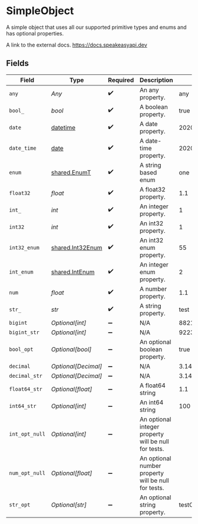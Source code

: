 # SimpleObject

A simple object that uses all our supported primitive types and enums and has optional properties.

A link to the external docs.
<https://docs.speakeasyapi.dev>


## Fields

| Field                                                                        | Type                                                                         | Required                                                                     | Description                                                                  | Example                                                                      |
| ---------------------------------------------------------------------------- | ---------------------------------------------------------------------------- | ---------------------------------------------------------------------------- | ---------------------------------------------------------------------------- | ---------------------------------------------------------------------------- |
| `any`                                                                        | *Any*                                                                        | :heavy_check_mark:                                                           | An any property.                                                             | any                                                                          |
| `bool_`                                                                      | *bool*                                                                       | :heavy_check_mark:                                                           | A boolean property.                                                          | true                                                                         |
| `date`                                                                       | [datetime](https://docs.python.org/3/library/datetime.html#datetime-objects) | :heavy_check_mark:                                                           | A date property.                                                             | 2020-01-01                                                                   |
| `date_time`                                                                  | [date](https://docs.python.org/3/library/datetime.html#date-objects)         | :heavy_check_mark:                                                           | A date-time property.                                                        | 2020-01-01T00:00:00.001Z                                                     |
| `enum`                                                                       | [shared.EnumT](../../models/shared/enumt.md)                                 | :heavy_check_mark:                                                           | A string based enum                                                          | one                                                                          |
| `float32`                                                                    | *float*                                                                      | :heavy_check_mark:                                                           | A float32 property.                                                          | 1.1                                                                          |
| `int_`                                                                       | *int*                                                                        | :heavy_check_mark:                                                           | An integer property.                                                         | 1                                                                            |
| `int32`                                                                      | *int*                                                                        | :heavy_check_mark:                                                           | An int32 property.                                                           | 1                                                                            |
| `int32_enum`                                                                 | [shared.Int32Enum](../../models/shared/int32enum.md)                         | :heavy_check_mark:                                                           | An int32 enum property.                                                      | 55                                                                           |
| `int_enum`                                                                   | [shared.IntEnum](../../models/shared/intenum.md)                             | :heavy_check_mark:                                                           | An integer enum property.                                                    | 2                                                                            |
| `num`                                                                        | *float*                                                                      | :heavy_check_mark:                                                           | A number property.                                                           | 1.1                                                                          |
| `str_`                                                                       | *str*                                                                        | :heavy_check_mark:                                                           | A string property.                                                           | test                                                                         |
| `bigint`                                                                     | *Optional[int]*                                                              | :heavy_minus_sign:                                                           | N/A                                                                          | 8821239038968084                                                             |
| `bigint_str`                                                                 | *Optional[int]*                                                              | :heavy_minus_sign:                                                           | N/A                                                                          | 9223372036854775808                                                          |
| `bool_opt`                                                                   | *Optional[bool]*                                                             | :heavy_minus_sign:                                                           | An optional boolean property.                                                | true                                                                         |
| `decimal`                                                                    | *Optional[Decimal]*                                                          | :heavy_minus_sign:                                                           | N/A                                                                          | 3.141592653589793                                                            |
| `decimal_str`                                                                | *Optional[Decimal]*                                                          | :heavy_minus_sign:                                                           | N/A                                                                          | 3.14159265358979344719667586                                                 |
| `float64_str`                                                                | *Optional[float]*                                                            | :heavy_minus_sign:                                                           | A float64 string                                                             | 1.1                                                                          |
| `int64_str`                                                                  | *Optional[int]*                                                              | :heavy_minus_sign:                                                           | An int64 string                                                              | 100                                                                          |
| `int_opt_null`                                                               | *Optional[int]*                                                              | :heavy_minus_sign:                                                           | An optional integer property will be null for tests.                         |                                                                              |
| `num_opt_null`                                                               | *Optional[float]*                                                            | :heavy_minus_sign:                                                           | An optional number property will be null for tests.                          |                                                                              |
| `str_opt`                                                                    | *Optional[str]*                                                              | :heavy_minus_sign:                                                           | An optional string property.                                                 | testOptional                                                                 |